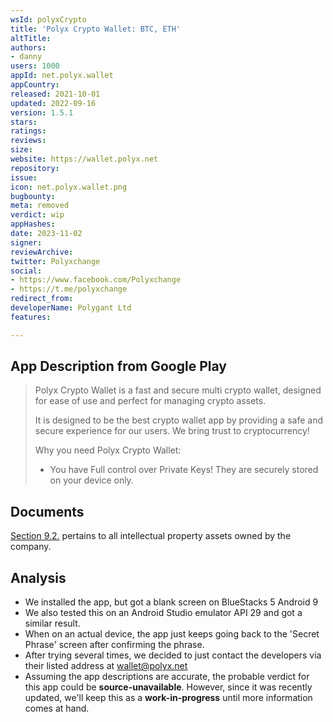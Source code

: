 ```yaml
---
wsId: polyxCrypto
title: 'Polyx Crypto Wallet: BTC, ETH'
altTitle: 
authors:
- danny
users: 1000
appId: net.polyx.wallet
appCountry: 
released: 2021-10-01
updated: 2022-09-16
version: 1.5.1
stars: 
ratings: 
reviews: 
size: 
website: https://wallet.polyx.net
repository: 
issue: 
icon: net.polyx.wallet.png
bugbounty: 
meta: removed
verdict: wip
appHashes: 
date: 2023-11-02
signer: 
reviewArchive: 
twitter: Polyxchange
social:
- https://www.facebook.com/Polyxchange
- https://t.me/polyxchange
redirect_from: 
developerName: Polygant Ltd
features: 

---
```


## App Description from Google Play 

> Polyx Crypto Wallet is a fast and secure multi crypto wallet, designed for ease of use and perfect for managing crypto assets.
>
> It is designed to be the best crypto wallet app by providing a safe and secure experience for our users. We bring trust to cryptocurrency!
>
> Why you need Polyx Crypto Wallet:
> - You have Full control over Private Keys! They are securely stored on your device only. 

## Documents

[Section 9.2.](https://polyx.net/public/docs/EN_Polyx_Terms_site.pdf) pertains to all intellectual property assets owned by the company.

## Analysis 

- We installed the app, but got a blank screen on BlueStacks 5 Android 9
- We also tested this on an Android Studio emulator API 29 and got a similar result. 
- When on an actual device, the app just keeps going back to the 'Secret Phrase' screen after confirming the phrase. 
- After trying several times, we decided to just contact the developers via their listed address at wallet@polyx.net
- Assuming the app descriptions are accurate, the probable verdict for this app could be **source-unavailable**. However, since it was recently updated, we'll keep this as a **work-in-progress** until more information comes at hand.